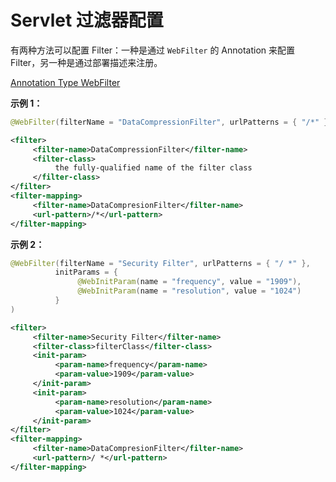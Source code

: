 # Servlet 过滤器配置

有两种方法可以配置 Filter：一种是通过 `WebFilter` 的 Annotation 来配置 Filter，另一种是通过部署描述来注册。

[Annotation Type WebFilter](https://docs.oracle.com/javaee/7/api/javax/servlet/annotation/WebFilter.html)

**示例 1：**
```java
@WebFilter(filterName = "DataCompressionFilter", urlPatterns = { "/*" })
```

```xml
<filter>
     <filter-name>DataCompressionFilter</filter-name>
     <filter-class>
          the fully-qualified name of the filter class
     </filter-class>
</filter>
<filter-mapping>
     <filter-name>DataCompresionFilter</filter-name>
     <url-pattern>/*</url-pattern>
</filter-mapping>
```

**示例 2：**
```java
@WebFilter(filterName = "Security Filter", urlPatterns = { "/ *" },
          initParams = {
               @WebInitParam(name = "frequency", value = "1909"),
               @WebInitParam(name = "resolution", value = "1024")
          }
)
```

```xml
<filter>
     <filter-name>Security Filter</filter-name>
     <filter-class>filterClass</filter-class>
     <init-param>
          <param-name>frequency</param-name>
          <param-value>1909</param-value>
     </init-param>
     <init-param>
          <param-name>resolution</param-name>
          <param-value>1024</param-value>
     </init-param>
</filter>
<filter-mapping>
     <filter-name>DataCompresionFilter</filter-name>
     <url-pattern>/ *</url-pattern>
</filter-mapping>
```
